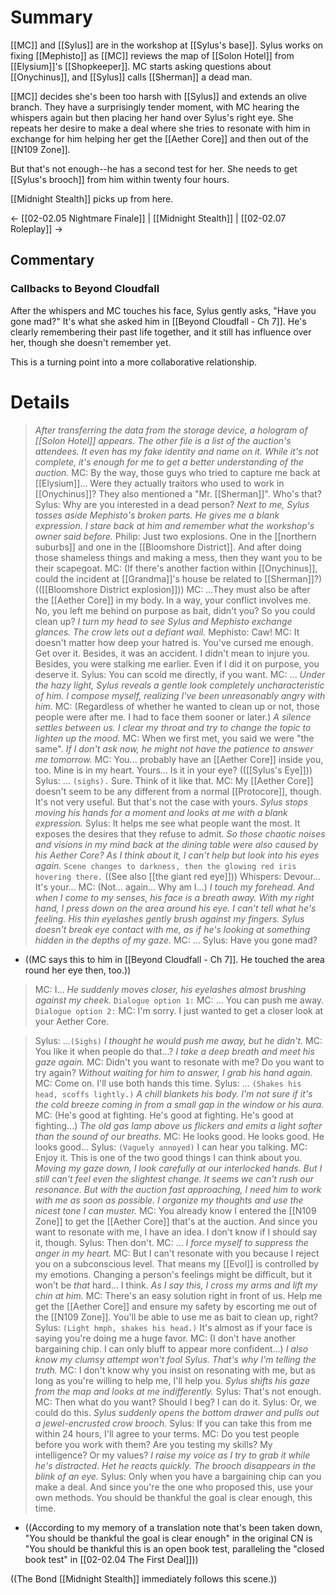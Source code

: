 # Summary
[[MC]] and [[Sylus]] are in the workshop at [[Sylus's base]]. Sylus works on fixing [[Mephisto]] as [[MC]] reviews the map of [[Solon Hotel]] from [[Elysium]]'s [[Shopkeeper]]. MC starts asking questions about [[Onychinus]], and [[Sylus]] calls [[Sherman]] a dead man.

[[MC]] decides she's been too harsh with [[Sylus]] and extends an olive branch. They have a surprisingly tender moment, with MC hearing the whispers again but then placing her hand over Sylus's right eye. She repeats her desire to make a deal where she tries to resonate with him in exchange for him helping her get the [[Aether Core]] and then out of the [[N109 Zone]].

But that's not enough--he has a second test for her. She needs to get [[Sylus's brooch]] from him within twenty four hours.

[[Midnight Stealth]] picks up from here.

← [[02-02.05 Nightmare Finale]] | [[Midnight Stealth]] | [[02-02.07 Roleplay]] →
## Commentary
### Callbacks to Beyond Cloudfall
After the whispers and MC touches his face, Sylus gently asks, "Have you gone mad?" It's what she asked him in [[Beyond Cloudfall - Ch 7]]. He's clearly remembering their past life together, and it still has influence over her, though she doesn't remember yet.

This is a turning point into a more collaborative relationship.

# Details
> *After transferring the data from the storage device, a hologram of [[Solon Hotel]] appears. The other file is a list of the auction's attendees. It even has my fake identity and name on it. While it's not complete, it's enough for me to get a better understanding of the auction.*
> MC: By the way, those guys who tried to capture me back at [[Elysium]]... Were they actually traitors who used to work in [[Onychinus]]? They also mentioned a "Mr. [[Sherman]]". Who's that?
> Sylus: Why are you interested in a dead person?
> *Next to me, Sylus tosses aside Mephisto's broken parts. He gives me a blank expression.
> I stare back at him and remember what the workshop's owner said before.*
> Philip: Just two explosions. One in the [[northern suburbs]] and one in the [[Bloomshore District]]. And after doing those shameless things and making a mess, then they want you to be their scapegoat.
> MC: (If there's another faction within [[Onychinus]], could the incident at [[Grandma]]'s house be related to [[Sherman]]?) (([[Bloomshore District explosion]]))
> MC: ...They must also be after the [[Aether Core]] in my body. In a way, your conflict involves me. No, you left me behind on purpose as bait, didn't you? So you could clean up?
> *I turn my head to see Sylus and Mephisto exchange glances. The crow lets out a defiant wail.*
> Mephisto: Caw!
> MC: It doesn't matter how deep your hatred is. You've cursed me enough. Get over it. Besides, it was an accident. I didn't mean to injure you. Besides, you were stalking me earlier. Even if I did it on purpose, you deserve it.
> Sylus: You can scold me directly, if you want.
> MC: ...
> *Under the hazy light, Sylus reveals a gentle look completely uncharacteristic of him. I compose myself, realizing I've been unreasonably angry with him.*
> MC: (Regardless of whether he wanted to clean up or not, those people were after me. I had to face them sooner or later.)
> *A silence settles between us. I clear my throat and try to change the topic to lighten up the mood.*
> MC: When we first met, you said we were "the same".
> *If I don't ask now, he might not have the patience to answer me tomorrow.*
> MC: You... probably have an [[Aether Core]] inside you, too. Mine is in my heart. Yours... Is it in your eye? (([[Sylus's Eye]]))
> Sylus: ... `(sighs).` Sure. Think of it like that.
> MC: My [[Aether Core]] doesn't seem to be any different from a normal [[Protocore]], though. It's not very useful. But that's not the case with yours.
> *Sylus stops moving his hands for a moment and looks at me with a blank expression.*
> Sylus: It helps me see what people want the most. It exposes the desires that they refuse to admit.
> *So those chaotic noises and visions in my mind back at the dining table were also caused by his Aether Core? As I think about it, I can't help but look into his eyes again.*
> `Scene changes to darkness, then the glowing red iris hovering there.` ((See also [[the giant red eye]]))
> Whispers: Devour... It's your...
> MC: (Not... again... Why am I...)
> *I touch my forehead. And when I come to my senses, his face is a breath away. With my right hand, I press down on the area around his eye. I can't tell what he's feeling. His thin eyelashes gently brush against my fingers. Sylus doesn't break eye contact with me, as if he's looking at something hidden in the depths of my gaze.*
> MC: ...
> Sylus: Have you gone mad?
* ((MC says this to him in [[Beyond Cloudfall - Ch 7]]. He touched the area round her eye then, too.))

> MC: I...
> *He suddenly moves closer, his eyelashes almost brushing against my cheek.*
> `Dialogue option 1:` MC: ... You can push me away.
> `Dialogue option 2:` MC: I'm sorry. I just wanted to get a closer look at your Aether Core.

> Sylus: ...`(Sighs)`
> *I thought he would push me away, but he didn't.*
> MC: You like it when people do that...?
> *I take a deep breath and meet his gaze again.*
> MC: Didn't you want to resonate with me? Do you want to try again?
> *Without waiting for him to answer, I grab his hand again.*
> MC: Come on. I'll use both hands this time.
> Sylus: ... `(Shakes his head, scoffs lightly.)`
> *A chill blankets his body. I'm not sure if it's the cold breeze coming in from a small gap in the window or his aura.*
> MC: (He's good at fighting. He's good at fighting. He's good at fighting...)
> *The old gas lamp above us flickers and emits a light softer than the sound of our breaths.*
> MC: He looks good. He looks good. He looks good...
> Sylus: `(Vaguely annoyed)` I can hear you talking.
> MC: Enjoy it. This is one of the two good things I can think about you.
> *Moving my gaze down, I look carefully at our interlocked hands. But I still can't feel even the slightest change. It seems we can't rush our resonance. But with the auction fast approaching, I need him to work with me as soon as possible. I organize my thoughts and use the nicest tone I can muster.*
> MC: You already know I entered the [[N109 Zone]] to get the [[Aether Core]] that's at the auction. And since you want to resonate with me, I have an idea. I don't know if I should say it, though.
> Sylus: Then don't.
> MC: ...
> *I force myself to suppress the anger in my heart.*
> MC: But I can't resonate with you because I reject you on a subconscious level. That means my [[Evol]] is controlled by my emotions. Changing a person's feelings might be difficult, but it won't be *that* hard... I think.
> *As I say this, I cross my arms and lift my chin at him.*
> MC: There's an easy solution right in front of us. Help me get the [[Aether Core]] and ensure my safety by escorting me out of the [[N109 Zone]]. You'll be able to use me as bait to clean up, right?
> Sylus: `(Light hmph, shakes his head.)` It's almost as if your face is saying you're doing me a huge favor.
> MC: (I don't have another bargaining chip. I can only bluff to appear more confident...)
> *I also know my clumsy attempt won't fool Sylus. That's why I'm telling the truth.*
> MC: I don't know why you insist on resonating with me, but as long as you're willing to help me, I'll help you.
> *Sylus shifts his gaze from the map and looks at me indifferently.*
> Sylus: That's not enough.
> MC: Then what do you want? Should I beg? I can do it.
> Sylus: Or, we could do this.
> *Sylus suddenly opens the bottom drawer and pulls out a jewel-encrusted crow brooch.*
> Sylus: If you can take this from me within 24 hours, I'll agree to your terms.
> MC: Do you test people before you work with them? Are you testing my skills? My intelligence? Or my values? 
> *I raise my voice as I try to grab it while he's distracted. Het he reacts quickly. The brooch disappears in the blink of an eye.*
> Sylus: Only when you have a bargaining chip can you make a deal. And since you're the one who proposed this, use your own methods. You should be thankful the goal is clear enough, this time.
* ((According to my memory of a translation note that's been taken down, "You should be thankful the goal is clear enough" in the original CN is "You should be thankful this is an open book test, paralleling the "closed book test" in [[02-02.04 The First Deal]]))

((The Bond [[Midnight Stealth]] immediately follows this scene.))